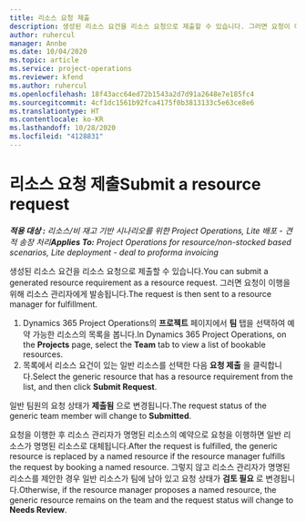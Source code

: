 ```yaml
---
title: 리소스 요청 제출
description: 생성된 리소스 요건을 리소스 요청으로 제출할 수 있습니다. 그러면 요청이 이행을 위해 리소스 관리자에게 발송됩니다.
author: ruhercul
manager: Annbe
ms.date: 10/04/2020
ms.topic: article
ms.service: project-operations
ms.reviewer: kfend
ms.author: ruhercul
ms.openlocfilehash: 18f43acc64ed72b1543a2d7d91a2648e7e185fc4
ms.sourcegitcommit: 4cf1dc1561b92fca4175f0b3813133c5e63ce8e6
ms.translationtype: HT
ms.contentlocale: ko-KR
ms.lasthandoff: 10/28/2020
ms.locfileid: "4128831"
---
```

# <a name="submit-a-resource-request"></a><span data-ttu-id="28602-104">리소스 요청 제출</span><span class="sxs-lookup"><span data-stu-id="28602-104">Submit a resource request</span></span>

<span data-ttu-id="28602-105">_**적용 대상 :** 리소스/비 재고 기반 시나리오를 위한 Project Operations, Lite 배포 - 견적 송장 처리_</span><span class="sxs-lookup"><span data-stu-id="28602-105">_**Applies To:** Project Operations for resource/non-stocked based scenarios, Lite deployment - deal to proforma invoicing_</span></span>

<span data-ttu-id="28602-106">생성된 리소스 요건을 리소스 요청으로 제출할 수 있습니다.</span><span class="sxs-lookup"><span data-stu-id="28602-106">You can submit a generated resource requirement as a resource request.</span></span> <span data-ttu-id="28602-107">그러면 요청이 이행을 위해 리소스 관리자에게 발송됩니다.</span><span class="sxs-lookup"><span data-stu-id="28602-107">The request is then sent to a resource manager for fulfillment.</span></span>

1. <span data-ttu-id="28602-108">Dynamics 365 Project Operations의 **프로젝트** 페이지에서 **팀** 탭을 선택하여 예약 가능한 리소스의 목록을 봅니다.</span><span class="sxs-lookup"><span data-stu-id="28602-108">In Dynamics 365 Project Operations, on the **Projects** page, select the **Team** tab to view a list of bookable resources.</span></span> 
2. <span data-ttu-id="28602-109">목록에서 리소스 요건이 있는 일반 리소스를 선택한 다음 **요청 제출** 을 클릭합니다.</span><span class="sxs-lookup"><span data-stu-id="28602-109">Select the generic resource that has a resource requirement from the list, and then click **Submit Request**.</span></span>

<span data-ttu-id="28602-110">일반 팀원의 요청 상태가 **제출됨** 으로 변경됩니다.</span><span class="sxs-lookup"><span data-stu-id="28602-110">The request status of the generic team member will change to **Submitted**.</span></span>

<span data-ttu-id="28602-111">요청을 이행한 후 리소스 관리자가 명명된 리소스의 예약으로 요청을 이행하면 일반 리소스가 명명된 리소스로 대체됩니다.</span><span class="sxs-lookup"><span data-stu-id="28602-111">After the request is fulfilled, the generic resource is replaced by a named resource if the resource manager fulfills the request by booking a named resource.</span></span> <span data-ttu-id="28602-112">그렇지 않고 리소스 관리자가 명명된 리소스를 제안한 경우 일반 리소스가 팀에 남아 있고 요청 상태가 **검토 필요** 로 변경됩니다.</span><span class="sxs-lookup"><span data-stu-id="28602-112">Otherwise, if the resource manager proposes a named resource, the generic resource remains on the team and the request status will change to **Needs Review**.</span></span>
